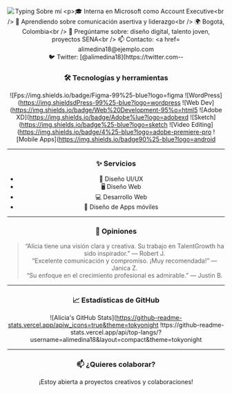 <!-- Encabezado con imagen y presentación -->
<div align="center">
  <img src="https://readme-typing-svg.demolab.com?font=Fira+Code&size=24&pause=1000&color=00BFFF&center=true&vCenter=true&width=435&lines=Hola%2C+soy+Alicia+Medina+Oquendo;Interna+en+Microsoft;Apasionada+por+el+crecimiento+y+el+dise%C3%B1o" alt="Typing Sobre mí

🎓 Interna en Microsoft como Account Executive  
🌱 Aprendiendo sobre comunicación asertiva y liderazgo  
🌍 Bogotá, Colombia  
💬 Pregúntame sobre: diseño digital, talento joven, proyectos SENA  
📫 Contacto: alimedina18@ejemplo.com  
🐦 Twitter: [@alimedina18](https://twitter.com--

### 🛠️ Tecnologías y herramientas

![Fps://img.shields.io/badge/Figma-99%25-blue?logo=figma
![WordPress](https://img.shieldsdPress-99%25-blue?logo=wordpress
![Web Dev](https://img.shields.io/badge/Web%20Development-95%o=html5
![Adobe XD](https://img.shields.io/badge/Adobe%lue?logo=adobexd
![Sketch](https://img.shields.io/badge%25-blue?logo=sketch
![Video Editing](https://img.shields.io/badge/4%25-blue?logo=adobe-premiere-pro
![Mobile Apps](https://img.shields.io/badge90%25-blue?logo=android

---

### ✨ Servicios

- 🎨 Diseño UI/UX
- 🖥️ Diseño Web
- 💻 Desarrollo Web
- 📱 Diseño de Apps móviles

---

### 💬 Opiniones

> “Alicia tiene una visión clara y creativa. Su trabajo en TalentGrowth ha sido inspirador.” — Robert J.  
> “Excelente comunicación y compromiso. ¡Muy recomendada!” — Janica Z.  
> “Su enfoque en el crecimiento profesional es admirable.” — Justin B.

---

### 📈 Estadísticas de GitHub

![Alicia's GitHub Stats](https://github-readme-stats.vercel.app/apiw_icons=true&theme=tokyonight
!ttps://github-readme-stats.vercel.app/api/top-langs/?username=alimedina18&layout=compact&theme=tokyonight

---

### 📫 ¿Quieres colaborar?

¡Estoy abierta a proyectos creativos y colaboraciones!  
